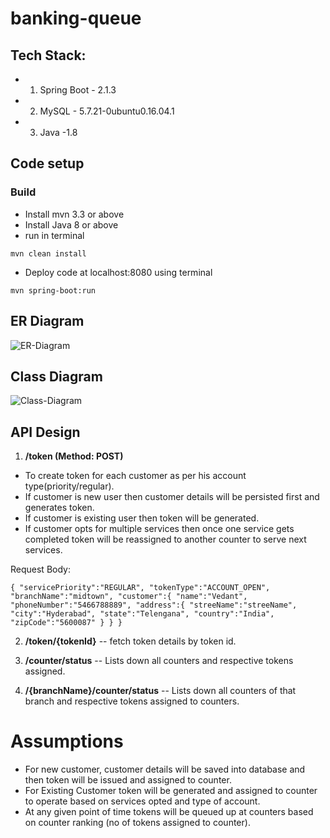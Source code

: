 # banking-queue

## Tech Stack:
* 1. Spring Boot - 2.1.3
* 2. MySQL - 5.7.21-0ubuntu0.16.04.1
* 3. Java -1.8

## Code setup
### Build
* Install mvn 3.3 or above
* Install Java 8 or above
* run in terminal 
```
mvn clean install
```
* Deploy code at localhost:8080 using terminal
```
mvn spring-boot:run
```

## ER Diagram
![ER-Diagram](https://user-images.githubusercontent.com/46216991/54922853-0bb55080-4f2f-11e9-97ff-3624f4fc9747.png)


## Class Diagram
![Class-Diagram](https://user-images.githubusercontent.com/46216991/54974577-85465080-4fba-11e9-89b5-c710bfde3016.png)

## API Design


1. **/token (Method: POST)**

- To create token for each customer as per his account type(priority/regular). 
- If customer is new user then customer details will be persisted first and generates token.
- If customer is existing user then token will be generated.
- If customer opts for multiple services then once one service gets completed token will be reassigned to another counter to serve next services.

Request Body:

`{
    "servicePriority":"REGULAR",
    "tokenType":"ACCOUNT_OPEN",
    "branchName":"midtown",
    "customer":{
                "name":"Vedant",
                "phoneNumber":"5466788889",
                "address":{
                  "streeName":"streeName",
                  "city":"Hyderabad",
                  "state":"Telengana",
                  "country":"India",
                  "zipCode":"5600087"
          }
    }
} `

2. **/token/{tokenId}**
   -- fetch token details by token id.
   
3. **/counter/status**
   -- Lists down all counters and respective tokens assigned.
   
4. **/{branchName}/counter/status**
   -- Lists down all counters of that branch and respective tokens assigned to counters.
   

# Assumptions
- For new customer, customer details will be saved into database and then token will be issued and assigned to counter.
- For Existing Customer token will be generated and assigned to counter to operate based on services opted and type of account.
- At any given point of time tokens will be queued up at counters based on counter ranking (no of tokens assigned to counter).


